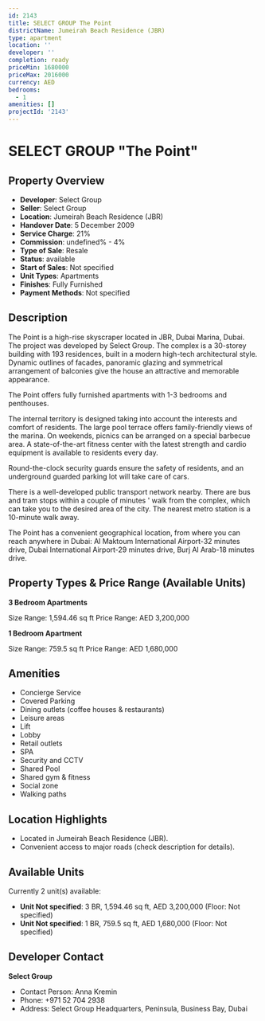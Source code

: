 ```yaml
---
id: 2143
title: SELECT GROUP The Point
districtName: Jumeirah Beach Residence (JBR)
type: apartment
location: ''
developer: ''
completion: ready
priceMin: 1680000
priceMax: 2016000
currency: AED
bedrooms:
  - 1
amenities: []
projectId: '2143'
---
```


# SELECT GROUP "The Point"

## Property Overview
- **Developer**: Select Group
- **Seller**: Select Group
- **Location**: Jumeirah Beach Residence (JBR)
- **Handover Date**: 5 December 2009
- **Service Charge**: 21%
- **Commission**: undefined% - 4%
- **Type of Sale**: Resale
- **Status**: available
- **Start of Sales**: Not specified
- **Unit Types**: Apartments
- **Finishes**: Fully Furnished
- **Payment Methods**: Not specified

## Description
The Point is a high-rise skyscraper located in JBR, Dubai Marina, Dubai. The project was developed by Select Group. The complex is a 30-storey building with 193 residences, built in a modern high-tech architectural style. Dynamic outlines of facades, panoramic glazing and symmetrical arrangement of balconies give the house an attractive and memorable appearance. 

The Point offers fully furnished apartments with 1-3 bedrooms and penthouses. 

The internal territory is designed taking into account the interests and comfort of residents. The large pool terrace offers family-friendly views of the marina. On weekends, picnics can be arranged on a special barbecue area. A state-of-the-art fitness center with the latest strength and cardio equipment is available to residents every day. 

Round-the-clock security guards ensure the safety of residents, and an underground guarded parking lot will take care of cars. 

There is a well-developed public transport network nearby. There are bus and tram stops within a couple of minutes ' walk from the complex, which can take you to the desired area of the city. The nearest metro station is a 10-minute walk away. 

The Point has a convenient geographical location, from where you can reach anywhere in Dubai: Al Maktoum International Airport-32 minutes drive, Dubai International Airport-29 minutes drive, Burj Al Arab-18 minutes drive.

## Property Types & Price Range (Available Units)
**3 Bedroom Apartments**

Size Range: 1,594.46 sq ft
Price Range: AED 3,200,000

**1 Bedroom Apartment**

Size Range: 759.5 sq ft
Price Range: AED 1,680,000

## Amenities
- Concierge Service
- Covered Parking
- Dining outlets  (coffee houses & restaurants)
- Leisure areas
- Lift
- Lobby
- Retail outlets
- SPA
- Security and CCTV
- Shared Pool
- Shared gym & fitness
- Social zone
- Walking paths

## Location Highlights
- Located in Jumeirah Beach Residence (JBR).
- Convenient access to major roads (check description for details).

## Available Units
Currently 2 unit(s) available:
- **Unit Not specified**: 3 BR, 1,594.46 sq ft, AED 3,200,000 (Floor: Not specified)
- **Unit Not specified**: 1 BR, 759.5 sq ft, AED 1,680,000 (Floor: Not specified)

## Developer Contact
**Select Group**
- Contact Person: Anna Kremin
- Phone: +971 52 704 2938
- Address: Select Group Headquarters, Peninsula, Business Bay, Dubai

